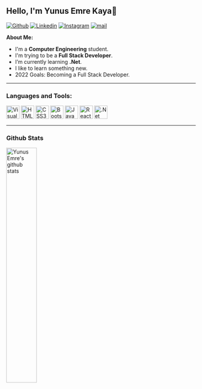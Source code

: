 

## Hello, I'm Yunus Emre Kaya👋

[![Github](https://img.shields.io/badge/-Github-000?style=flat&logo=Github&logoColor=white)](https://github.com/yemrekayaa) [![Linkedin](https://img.shields.io/badge/-LinkedIn-000?style=flat&logo=Linkedin&logoColor=white)](https://www.linkedin.com/in/yemrekayaa/) [![Instagram](https://img.shields.io/badge/-Instagram-000?style=flat&logo=instagram&logoColor=white)](https://www.instagram.com/yemrekayaa) [![mail](https://img.shields.io/badge/-Mail-000?style=flat&logo=gmail&logoColor=white)](mailto:yemrekayatr@gmail.com)


**About Me:**

- I'm a __Computer Engineering__ student.
- I'm trying to be a __Full Stack Developer__.
- I’m currently learning __.Net__.
- I like to learn something new.
- 2022 Goals: Becoming a Full Stack Developer.

---

### Languages and Tools:
<img alt="Visual Studio Code" width="35" src="https://www.vectorlogo.zone/logos/visualstudio_code/visualstudio_code-icon.svg"/> <img alt="HTML5" width="35" src="https://www.vectorlogo.zone/logos/w3_html5/w3_html5-icon.svg"/> <img alt="CSS3" width="35" src="https://www.vectorlogo.zone/logos/w3_css/w3_css-icon.svg"/> <img alt="Bootstrap" width="35" src="https://www.vectorlogo.zone/logos/getbootstrap/getbootstrap-icon.svg"/> <img alt="JavaScript" width="35" src="https://www.vectorlogo.zone/logos/javascript/javascript-icon.svg"/> <img alt="React" width="35" src="https://www.vectorlogo.zone/logos/reactjs/reactjs-icon.svg"/> <img alt=".Net" width="35" src="https://www.vectorlogo.zone/logos/dotnet/dotnet-icon.svg"/>

<!-- <img alt="Git" width="35" src="https://www.vectorlogo.zone/logos/git-scm/git-scm-icon.svg"/>
<img alt="Github" width="35" src="https://www.vectorlogo.zone/logos/github/github-tile.svg"/> -->

---

### Github Stats

<img width="40%" alt="Yunus Emre's github stats" src="https://github-readme-stats.vercel.app/api?username=yemrekayaa&&show_icons=true&include_all_commits=true&theme=dark" />
